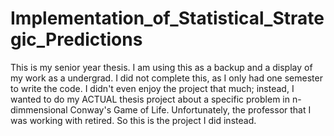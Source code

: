 # Implementation_of_Statistical_Strategic_Predictions
This is my senior year thesis. I am using this as a backup and a display of my work as a undergrad. I did not complete this, as I only had one semester to write the code. 
I didn't even enjoy the project that much; instead, I wanted to do my ACTUAL thesis project about a specific problem in n-dimmensional Conway's Game of Life. Unfortunately, the professor that I was working with retired. So this is the project I did instead. 

